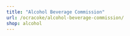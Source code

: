 ```yaml
---
title: "Alcohol Beverage Commission"
url: /ocracoke/alcohol-beverage-commission/
shop: alcohol
---
```

